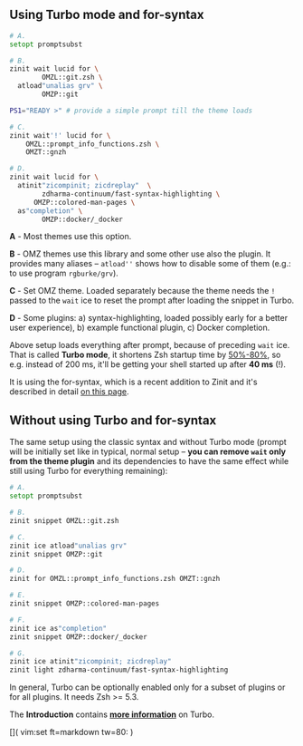 ## Using Turbo mode and for-syntax

``` zsh
# A.
setopt promptsubst

# B.
zinit wait lucid for \
        OMZL::git.zsh \
  atload"unalias grv" \
        OMZP::git

PS1="READY >" # provide a simple prompt till the theme loads

# C.
zinit wait'!' lucid for \
    OMZL::prompt_info_functions.zsh \
    OMZT::gnzh

# D.
zinit wait lucid for \
  atinit"zicompinit; zicdreplay"  \
        zdharma-continuum/fast-syntax-highlighting \
      OMZP::colored-man-pages \
  as"completion" \
        OMZP::docker/_docker
```

**A** - Most themes use this option.

**B** - OMZ themes use this library and some other use also the plugin. It
provides many aliases – `atload''` shows how to disable some of them (e.g.: to
use program `rgburke/grv`).

**C** - Set OMZ theme. Loaded separately because the theme needs the `!` passed
        to the `wait` ice to reset the prompt after loading the snippet in Turbo.

**D** - Some plugins: a) syntax-highlighting, loaded possibly early for a
        better user experience), b) example functional plugin, c) Docker
        completion.

Above setup loads everything after prompt, because of preceding `wait` ice. That
is called **Turbo mode**, it shortens Zsh startup time by <u>50%-80%</u>, so
e.g. instead of 200 ms, it'll be getting your shell started up after **40 ms**
(!).

It is using the for-syntax, which is a recent addition to Zinit and it's
described in detail [on this page](../For-Syntax/).

## Without using Turbo and for-syntax

The same setup using the classic syntax and without Turbo mode (prompt will be
initially set like in typical, normal setup – **you can remove `wait` only from
the theme plugin** and its dependencies to have the same effect while still
using Turbo for everything remaining):

``` zsh
# A.
setopt promptsubst

# B.
zinit snippet OMZL::git.zsh

# C.
zinit ice atload"unalias grv"
zinit snippet OMZP::git

# D.
zinit for OMZL::prompt_info_functions.zsh OMZT::gnzh

# E.
zinit snippet OMZP::colored-man-pages

# F.
zinit ice as"completion"
zinit snippet OMZP::docker/_docker

# G.
zinit ice atinit"zicompinit; zicdreplay"
zinit light zdharma-continuum/fast-syntax-highlighting
```

In general, Turbo can be optionally enabled only for a subset of plugins or for
all plugins. It needs Zsh \>= 5.3.

The **Introduction** contains [**more
information**](../INTRODUCTION/#turbo_mode_zsh_53)
on Turbo. 

[]( vim:set ft=markdown tw=80: )
